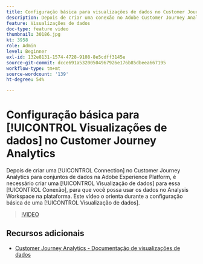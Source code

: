 ```yaml
---
title: Configuração básica para visualizações de dados no Customer Journey Analytics
description: Depois de criar uma conexão no Adobe Customer Journey Analytics para conjuntos de dados no Adobe Experience Platform, é necessário criar uma Exibição de dados para essa conexão, para que você possa usar os dados no Analysis Workspace na plataforma. Este vídeo o orienta durante a configuração básica de uma Visualização de dados.
feature: Visualizações de dados
doc-type: feature video
thumbnail: 30186.jpg
kt: 3958
role: Admin
level: Beginner
exl-id: 132e8131-1574-4728-9108-8e5cdff3145e
source-git-commit: dcce691a53200504967926e176b85dbeea667195
workflow-type: tm+mt
source-wordcount: '139'
ht-degree: 54%

---
```


# Configuração básica para [!UICONTROL Visualizações de dados] no Customer Journey Analytics

Depois de criar uma [!UICONTROL Connection] no Customer Journey Analytics para conjuntos de dados na Adobe Experience Platform, é necessário criar uma [!UICONTROL Visualização de dados] para essa [!UICONTROL Conexão], para que você possa usar os dados no Analysis Workspace na plataforma. Este vídeo o orienta durante a configuração básica de uma [!UICONTROL Visualização de dados].

>[!VIDEO](https://video.tv.adobe.com/v/30186/?quality=12&enable10seconds=on&speedcontrol=on)

## Recursos adicionais

* [Customer Journey Analytics - Documentação de visualizações de dados](https://experienceleague.adobe.com/docs/analytics-platform/using/cja-dataviews/create-dataview.html)
